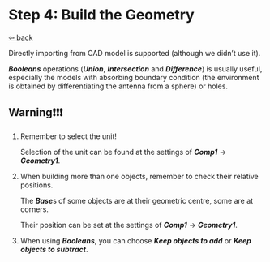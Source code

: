 # Step 4: Build the Geometry

[⇦ back](../README.md)

Directly importing from CAD model is supported (although we didn’t use it).

***Booleans*** operations (***Union***, ***Intersection*** and ***Difference***) is usually useful, especially the models with absorbing boundary condition (the environment is obtained by differentiating the antenna from a sphere) or holes.

## Warning❗️❗️❗️

1. Remember to select the unit!

   Selection of the unit can be found at the settings of ***Comp1*** → ***Geometry1***.

2. When building more than one objects, remember to check their relative positions.

   The ***Base***s of some objects are at their geometric centre, some are at corners.

   Their position can be set at the settings of ***Comp1*** → ***Geometry1***.

3. When using ***Booleans***, you can choose ***Keep objects to add*** or ***Keep objects to subtract***.
